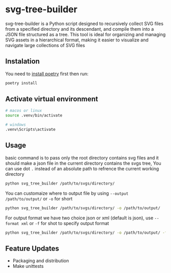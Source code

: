 # svg-tree-builder
svg-tree-builder is a Python script designed to recursively collect SVG files from a specified directory and its descendant, and compile them into a JSON file structured as a tree. This tool is ideal for organizing and managing SVG assets in a hierarchical format, making it easier to visualize and navigate large collections of SVG files


## Instalation

You need to [install poetry](https://python-poetry.org/docs/#installation) first then run: 

```bash
poetry install
```

## Activate virtual environment

```bash
# macos or linux
source .venv/bin/activate

# windows
.venv\Scripts\activate
```

## Usage

basic command is to pass only the root directory contains svg files and it should make a json file in the current directory contains the svgs tree, You can use dot `.` instead of an absolute path to refrence the current working directory


```bash
python svg_tree_builder /path/to/svgs/directory/
```

You can customaize where to output file by using `--output /path/to/output/` or `-o` for short

```bash
python svg_tree_builder /path/to/svgs/directory/ -o /path/to/output/
```

For output format we have two choice json or xml (default is json), use `--format xml` or `-f` for shot to specify output format

```bash
python svg_tree_builder /path/to/svgs/directory/ -o /path/to/output/ -f xml
```

## Feature Updates
- Packaging and distribution
- Make unittests